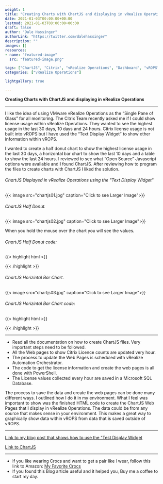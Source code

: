```yaml
---
weight: 1
title: "Creating Charts with ChartJS and displaying in vRealize Operations"
date: 2021-01-03T00:00:00+00:00
lastmod: 2021-01-03T00:00:00+00:00
draft: false
author: "Dale Hassinger"
authorLink: "https://twitter.com/dalehassinger"
description: ""
images: []
resources:
- name: "featured-image"
  src: "featured-image.png"

tags: ["ChartJS", "Citrix", "vRealize Operations", "Dashboard", "vROPS", "VMware Aria"]
categories: ["vRealize Operations"]

lightgallery: true

---
```


**Creating Charts with ChartJS and displaying in vRealize Operations**

<!--more-->

---

I like the idea of using VMware vRealize Operations as the “Single Pane of Glass” for all monitoring.  The Citrix Team recently asked me if I could show license usage within vRealize Operations. They wanted to see the highest usage in the last 30 days, 10 days and 24 hours. Citrix license usage is not built into vROPS but I have used the “Text Display Widget” to show other information within vROPS.

I wanted to create a half donut chart to show the highest license usage in the last 30 days, a horizontal bar chart to show the last 10 days and a table to show the last 24 hours.  I reviewed to see what “Open Source” Javascript options were available and I found ChartJS. After reviewing how to program the files to create charts with ChartJS I liked the solution. 

###### ChartJS Displayed in vRealize Operations using the "Text Display Widget"

{{< image src="chartjs01.jpg" caption="Click to see Larger Image">}}  

###### ChartJS Half Donut. 

{{< image src="chartjs02.jpg" caption="Click to see Larger Image">}}  

When you hold the mouse over the chart you will see the values.

###### ChartJS Half Donut code:

{{< highlight html >}}
<html>
<head>
  <title>Citrix Licensing Count</title>
  <script src="https://cdn.jsdelivr.net/npm/chart.js@2.9.4/dist/Chart.min.js"></script>
</head>
<body>
<body>
    <div style="width:95%">
    <canvas id="doughnut-chart"></canvas>
    </div>
	<script>
		new Chart(document.getElementById("doughnut-chart"), {
			type: 'doughnut',
			data: {
			labels: ["Used","Total"],
			datasets: [
				{
        label: "Peak Usage",
				backgroundColor: ["#28B463","#808B96"],
				data: [1682,8000]
				}
			]
			},
			options: {
			title: {
				display: true,
				text: 'Citrix License Usage (MPS_PLT_CCU)',
			},
			rotation: 1 * Math.PI,
			circumference: 1 * Math.PI
			}
		});
  </script>
</body>
</html>
{{< /highlight >}}


###### ChartJS Horizintal Bar Chart. 

{{< image src="chartjs03.jpg" caption="Click to see Larger Image">}}  

###### ChartJS Horizintal Bar Chart code:

{{< highlight html >}}
<html>
<head>
  <title>Citrix Licensing Count</title>
  <script src="https://cdn.jsdelivr.net/npm/chart.js@2.9.4/dist/Chart.min.js"></script>
</head>
<body>
    <div style="width:95%">
    <canvas id="bar-chart-horizontal"></canvas>
    </div>
    <script>
		new Chart(document.getElementById("bar-chart-horizontal"), {
			type: "horizontalBar",
			data: {
			labels: ["01/03/2021","01/02/2021","01/01/2021","12/31/2020","12/30/2020","12/29/2020","12/28/2020","12/27/2020","12/26/2020","12/25/2020","Total Licences"],
			datasets: [
				{
				label: "Peak Usage",
				backgroundColor: ["#28B463", "#28B463","#28B463","#28B463","#28B463","#28B463","#28B463","#28B463","#28B463","#28B463","#808B96"],
				data: [249,318,302,1402,1535,1498,1516,271,273,269,8000]
				}
			]
			},
			options: {
			legend: { display: false },
			title: {
				display: true,
				text: "Citrix License Usage (MPS_PLT_CCU)"
			}
			}
		});	
  </script>
</body>
</html>
{{< /highlight >}}

---

* Read all the documentation on how to create ChartJS files.  Very important steps need to be followed.
* All the Web pages to show Citrix Licence counts are updated very hour.
* The process to update the Web Pages is scheduled with vRealize Automation Orchestrator.
* The code to get the license information and create the web pages is all done with PowerShell.
* The License values collected every hour are saved in a Microsoft SQL Database.

The process to save the data and create the web pages can be done many different ways. I outlined how I do it in my environment. What I feel was important to show was the finished HTML code to create the ChartJS Web Pages that I display in vRealize Operations.  The data could be from any source that makes sense in your environment. This makes a great way to graphically show data within vROPS from data that is saved outside of vROPS.

---

<a href="../text-display-widget/" target="_blank">Link to my blog post that shows how to use the "Test Display Widget</a>

<a href="https://www.chartjs.org" target="_blank">Link to ChartJS</a>

---

* If you like wearing Crocs and want to get a pair like I wear, follow this link to Amazon:
<a target="_blank" href="https://www.amazon.com/dp/B001V7Z27W?psc=1&amp;ref=ppx_yo2ov_dt_b_product_details&_encoding=UTF8&tag=vcrocs-20&linkCode=ur2&linkId=fa4c787c9ab59a9b8a54b48c402b8517&camp=1789&creative=9325">My Favorite Crocs</a>  
* If you found this Blog article useful and it helped you, Buy me a coffee to start my day.  

<center>
<script type="text/javascript" src="https://cdnjs.buymeacoffee.com/1.0.0/button.prod.min.js" data-name="bmc-button" data-slug="dalehassinger" data-color="#FFDD00" data-emoji=""  data-font="Cookie" data-text="Buy me a coffee" data-outline-color="#000000" data-font-color="#000000" data-coffee-color="#ffffff" ></script>
</center>
